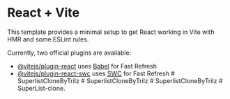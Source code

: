 # React + Vite

This template provides a minimal setup to get React working in Vite with HMR and some ESLint rules.

Currently, two official plugins are available:

- [@vitejs/plugin-react](https://github.com/vitejs/vite-plugin-react/blob/main/packages/plugin-react/README.md) uses [Babel](https://babeljs.io/) for Fast Refresh
- [@vitejs/plugin-react-swc](https://github.com/vitejs/vite-plugin-react-swc) uses [SWC](https://swc.rs/) for Fast Refresh
#   S u p e r l i s t C l o n e B y T r i l z  
 #   S u p e r l i s t C l o n e B y T r i l z  
 #   S u p e r l i s t C l o n e B y T r i l z  
 #   S u p e r L i s t - c l o n e .  
 